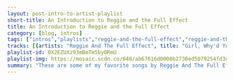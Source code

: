 ```yaml
---
layout: post-intro-to-artist-playlist
short-title: An Introduction to Reggie and the Full Effect
title: An Introduction to Reggie and the Full Effect
category: [blog, intros]
tags: ["intros","playlists","reggie-and-the-full-effect","reggie-and-the-full-effect","reggie-and-the-full-effect","reggie-and-the-full-effect","reggie-and-the-full-effect","reggie-and-the-full-effect,-hungary-bear","reggie-and-the-full-effect","reggie-and-the-full-effect","reggie-and-the-full-effect","reggie-and-the-full-effect","reggie-and-the-full-effect","reggie-and-the-full-effect","reggie-and-the-full-effect","reggie-and-the-full-effect","reggie-and-the-full-effect","reggie-and-the-full-effect","reggie-and-the-full-effect","reggie-and-the-full-effect","reggie-and-the-full-effect","reggie-and-the-full-effect","reggie-and-the-full-effect","reggie-and-the-full-effect","reggie-and-the-full-effect","reggie-and-the-full-effect","reggie-and-the-full-effect","reggie-and-the-full-effect","reggie-and-the-full-effect","reggie-and-the-full-effect","reggie-and-the-full-effect","reggie-and-the-full-effect","reggie-and-the-full-effect","reggie-and-the-full-effect","reggie-and-the-full-effect","reggie-and-the-full-effect","reggie-and-the-full-effect","reggie-and-the-full-effect","reggie-and-the-full-effect","reggie-and-the-full-effect","reggie-and-the-full-effect","reggie-and-the-full-effect","reggie-and-the-full-effect","reggie-and-the-full-effect","reggie-and-the-full-effect"]
tracks: [{artists: "Reggie And The Full Effect", title: "Girl, Why'd You Run Away?", album: "Greatest Hits 1984-1987"},{artists: "Reggie And The Full Effect", title: "What's Wrong", album: "Greatest Hits 1984-1987"},{artists: "Reggie And The Full Effect", title: "Your Girlfriends Hate Me", album: "Greatest Hits 1984-1987"},{artists: "Reggie And The Full Effect", title: "Where's Your Heart", album: "Greatest Hits 1984-1987"},{artists: "Reggie And The Full Effect", title: "Everything's Okay", album: "Greatest Hits 1984-1987"},{artists: "Reggie And The Full Effect, Hungary Bear", title: "The Fellowship of the Bling (feat. Hungary Bear)", album: "Greatest Hits 1984-1987"},{artists: "Reggie And The Full Effect", title: "Your Girlfriends Hate Me - Free Moustache Rides Remix", album: "Greatest Hits 1984-1987"},{artists: "Reggie And The Full Effect", title: "From Me 2 U", album: "Promotional Copy"},{artists: "Reggie And The Full Effect", title: "Getting By With It's", album: "Under the Tray"},{artists: "Reggie And The Full Effect", title: "Apocolypse, Wow", album: "Under the Tray"},{artists: "Reggie And The Full Effect", title: "Doot Doot Pause Doot Doot", album: "Promotional Copy"},{artists: "Reggie And The Full Effect", title: "Relive the Magic...Bring the Magic Home", album: "Promotional Copy"},{artists: "Reggie And The Full Effect", title: "Congratulations Smack + Katy", album: "Under the Tray"},{artists: "Reggie And The Full Effect", title: "Boot to the Moon", album: "Promotional Copy"},{artists: "Reggie And The Full Effect", title: "The Trooth", album: "Songs Not to Get Married to"},{artists: "Reggie And The Full Effect", title: "Your Bleedin Heart", album: "Under the Tray"},{artists: "Reggie And The Full Effect", title: "What the Hell is Stipulation", album: "Songs Not to Get Married to"},{artists: "Reggie And The Full Effect", title: "J", album: "Last Stop: Crappy Town"},{artists: "Reggie And The Full Effect", title: "What The Hell Is Contempt", album: "Songs Not to Get Married to"},{artists: "Reggie And The Full Effect", title: "What Won't Kill You Eats Gas", album: "Under the Tray"},{artists: "Reggie And The Full Effect", title: "Mood 4 Luv", album: "Under the Tray"},{artists: "Reggie And The Full Effect", title: "Il Pesce Svedese", album: "41"},{artists: "Reggie And The Full Effect", title: "36th Street", album: "Last Stop: Crappy Town"},{artists: "Reggie And The Full Effect", title: "Il Sniffy Incontra", album: "41"},{artists: "Reggie And The Full Effect", title: "F.O.O.D. AKA Aren't You Hungary", album: "Under the Tray"},{artists: "Reggie And The Full Effect", title: "Who Needs Another Drank? Feat: Floppy Disk-0", album: "No Country for Old Musicians"},{artists: "Reggie And The Full Effect", title: "Laura's Australian Dance Party", album: "Songs Not to Get Married to"},{artists: "Reggie And The Full Effect", title: "Deathnotronic", album: "Songs Not to Get Married to"},{artists: "Reggie And The Full Effect", title: "G", album: "Last Stop: Crappy Town"},{artists: "Reggie And The Full Effect", title: "Love Reality", album: "Songs Not to Get Married to"},{artists: "Reggie And The Full Effect", title: "Get Well Soon", album: "Songs Not to Get Married to"},{artists: "Reggie And The Full Effect", title: "37", album: "No Country for Old Musicians"},{artists: "Reggie And The Full Effect", title: "Fowlin' Around", album: "No Country for Old Musicians"},{artists: "Reggie And The Full Effect", title: "We Make a Breakfast", album: "No Country for Old Musicians"},{artists: "Reggie And The Full Effect", title: "The Fuck Stops Here", album: "Songs Not to Get Married to"},{artists: "Reggie And The Full Effect", title: "Guerrera", album: "No Country for Old Musicians"},{artists: "Reggie And The Full Effect", title: "To the Fruit Wizards of Donnington", album: "No Country for Old Musicians"},{artists: "Reggie And The Full Effect", title: "Alone Again", album: "41"},{artists: "Reggie And The Full Effect", title: "Karate School", album: "41"},{artists: "Reggie And The Full Effect", title: "Channing Tatum Space Rollerblading Montage Music (feat: Fluxuation)", album: "41"},{artists: "Reggie And The Full Effect", title: "You've Got Secrets", album: "41"},{artists: "Reggie And The Full Effect", title: "Off Delaware", album: "41"},{artists: "Reggie And The Full Effect", title: "My Dad - Happy Chickens - Kirksta Party to Go Mix", album: "Greatest Hits 1984-1987"}]
playlist-id: 0X2EZUXz93mBmTm5byORmU
playlist-img: https://mosaic.scdn.co/640/ab67616d0000b2730ed5079254fd3d0fe25ecdcbab67616d0000b27345a4f59601a3101175e2c508ab67616d0000b27375280653c6ad9f2ca177c5f3ab67616d0000b273fe743717bfda50fd9b8d7564
summary: "These are some of my favorite songs by Reggie And The Full Effect"
---
```

